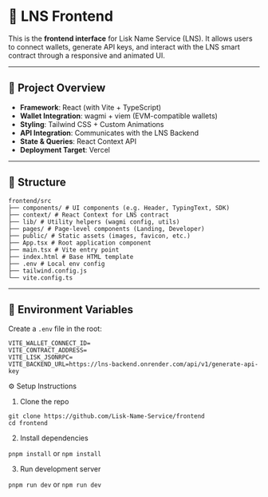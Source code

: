 # 🎨 LNS Frontend

This is the **frontend interface** for Lisk Name Service (LNS). It allows users to connect wallets, generate API keys, and interact with the LNS smart contract through a responsive and animated UI.

---

## 🧩 Project Overview

- **Framework**: React (with Vite + TypeScript)
- **Wallet Integration**: wagmi + viem (EVM-compatible wallets)
- **Styling**: Tailwind CSS + Custom Animations
- **API Integration**: Communicates with the LNS Backend
- **State & Queries**: React Context API
- **Deployment Target**: Vercel 

---

## 📂 Structure

```
frontend/src
├── components/ # UI components (e.g. Header, TypingText, SDK)
├── context/ # React Context for LNS contract
├── lib/ # Utility helpers (wagmi config, utils)
├── pages/ # Page-level components (Landing, Developer)
├── public/ # Static assets (images, favicon, etc.)
├── App.tsx # Root application component
├── main.tsx # Vite entry point
├── index.html # Base HTML template
├── .env # Local env config
├── tailwind.config.js
└── vite.config.ts
```

---

## 🔐 Environment Variables

Create a `.env` file in the root:

```env
VITE_WALLET_CONNECT_ID=
VITE_CONTRACT_ADDRESS=
VITE_LISK_JSONRPC=
VITE_BACKEND_URL=https://lns-backend.onrender.com/api/v1/generate-api-key
```

⚙️ Setup Instructions
1. Clone the repo

```
git clone https://github.com/Lisk-Name-Service/frontend
cd frontend
```

2. Install dependencies

`pnpm install` or  `npm install`

3. Run development server

`pnpm run dev` or `npm run dev`

